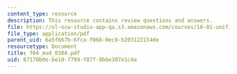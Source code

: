 ```yaml
---
content_type: resource
description: This resource contains review questions and answers.
file: https://ol-ocw-studio-app-qa.s3.amazonaws.com/courses/16-01-unified-engineering-i-ii-iii-iv-fall-2005-spring-2006/87170b0ebe187799f87f8bbe307e1c4a_f04_mud_0304.pdf
file_type: application/pdf
parent_uid: 6a5f667b-6fca-f068-0ec8-b203122154de
resourcetype: Document
title: f04_mud_0304.pdf
uid: 87170b0e-be18-7799-f87f-8bbe307e1c4a
---
```

